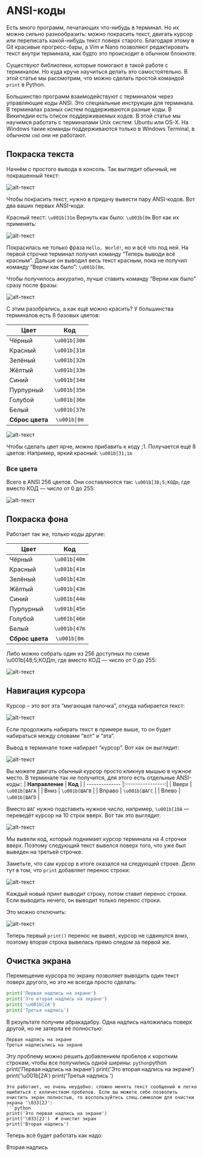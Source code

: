 # ANSI-коды
Есть много программ, печатающих что-нибудь в терминал. Но их можно сильно разнообразить: можно покрасить текст, двигать курсор или переписать какой-нибудь текст поверх старого. Благодаря этому в Git красивые прогресс-бары, а Vim и Nano позволяют редактировать текст внутри терминала, как будто это происходит в обычном блокноте.

Существуют библиотеки, которые помогают в такой работе с терминалом. Но куда круче научиться делать это самостоятельно. В этой статье мы рассмотрим, что можно сделать простой командой `print` в Python.

Большинство программ взаимодействуют с терминалом через управляющие коды ANSI. Это специальные инструкции для терминала. В терминалах разных систем поддерживаются разные коды. В Википедии есть список поддерживаемых кодов. В этой статье мы научимся работать с терминалами Unix систем: Ubuntu или OS-X. На Windows такие команды поддерживаются только в Windows Terminal, в обычном `cmd` они не работают.

## Покраска текста
Начнём с простого вывода в консоль. Так выглядит обычный, не покрашенный текст:

![alt-текст](https://github.com/Polus101/resources/blob/master/Encyclopedia/img/ansi_1.png)

Чтобы покрасить текст, нужно в придачу вывести пару ANSI-кодов. Вот два ваших первых ANSI-кода:

Красный текст: `\u001b[31m`
Вернуть как было: `\u001b[0m`
Вот как их применять:

![alt-текст](https://github.com/Polus101/resources/blob/master/Encyclopedia/img/ansi_2.png)

Покрасилась не только фраза `Hello, World!`, но и всё что под ней. На первой строчке терминал получил команду “Теперь выводи всё красным”. Дальше он выводил весь текст красным, пока не получил команду “Верни как было”: `\u001b[0m`.

Чтобы получилось аккуратно, лучше ставить команду “Верни как было” сразу после фразы:

![alt-текст](https://github.com/Polus101/resources/blob/master/Encyclopedia/img/ansi_3.png)

С этим разобрались, а как ещё можно красить? У большинства терминалов есть 8 базовых цветов:

| **Цвет**        | **Код**         |
| --------------- |:---------------:|
| Чёрный          | `\u001b[30m`    |
| Красный         | `\u001b[31m`    |
| Зелёный         | `\u001b[32m`    |
| Жёлтый          | `\u001b[33m`    |
| Синий           | `\u001b[34m`    |
| Пурпурный       | `\u001b[35m`    |
| Голубой         | `\u001b[36m`    |
| Белый           | `\u001b[37m`    |
| **Сброс цвета** | `\u001b[0m`     |

![alt-текст](https://github.com/Polus101/resources/blob/master/Encyclopedia/img/ansi_colors.png)

Чтобы сделать цвет ярче, можно прибавить к коду ;1. Получается ещё 8 цветов:
 Например, яркий красный: `\u001b[31;1m`

### Все цвета
Всего в ANSI 256 цветов. Они составляются так: `\u001b[38;5;КОДm`, где вместо КОД — число от 0 до 255:

![alt-текст](https://github.com/Polus101/resources/blob/master/Encyclopedia/img/ansi_all_colors.png)

## Покраска фона
Работает так же, только коды другие:

| **Цвет**        | **Код**         |
| --------------- |:---------------:|
| Чёрный          | `\u001b[40m`    |
| Красный         | `\u001b[41m`    |
| Зелёный         | `\u001b[42m`    |
| Жёлтый          | `\u001b[43m`    |
| Синий           | `\u001b[44m`    |
| Пурпурный       | `\u001b[45m`    |
| Голубой         | `\u001b[46m`    |
| Белый           | `\u001b[47m`    |
| **Сброс цвета** | `\u001b[0m`     |


Либо можно собрать один из 256 доступных по схеме \u001b[48;5;КОДm, где вместо КОД — число от 0 до 255:

![alt-текст](https://github.com/Polus101/resources/blob/master/Encyclopedia/img/ansi_all_bgg.png)

## Навигация курсора
Курсор – это вот эта “мигающая палочка”, откуда набирается текст:

![alt-текст](https://github.com/Polus101/resources/blob/master/Encyclopedia/img/coursor.gif)

Если продолжить набирать текст в примере выше, то он будет набираться между словами “вот” и “эта”.

Вывод в терминале тоже набирает “курсор”. Вот как он выглядит:

![alt-текст](https://github.com/Polus101/resources/blob/master/Encyclopedia/img/coursor.png)

Вы можете двигать обычный курсор просто кликнув мышью в нужное место. В терминале так не получится, для этого есть отдельные ANSI-коды::
| **Направление** | **Код**         |
| -------------- |:----------------:|
| Вверх          | `\u001b[ШАГA`    |
| Вниз           | `\u001b[ШАГB`    |
| Вправо         | `\u001b[ШАГC`    |
| Влево          | `\u001b[ШАГD`    |

Вместо `ШАГ` нужно подставить нужное число, например, `\u001b[10A` — переведёт курсор на 10 строк вверх. Вот так это выглядит:

![alt-текст](https://github.com/Polus101/resources/blob/master/Encyclopedia/img/ansi_jumps.png)

Мы вывели код, который поднимает курсор терминала на 4 строчки вверх. Поэтому следующий текст вывелся поверх того, что уже был выведен на третьей строчке.

Заметьте, что сам курсор в итоге оказался на следующей строке. Дело тут в том, что `print` добавляет перенос строки:

![alt-текст](https://github.com/Polus101/resources/blob/master/Encyclopedia/img/print.png)

Каждый новый принт выводит строку, потом ставит перенос строки. Если выводить нечего, он выводит только перенос строки.

Это можно отключить:

![alt-текст](https://github.com/Polus101/resources/blob/master/Encyclopedia/img/disable_print.png)

Теперь первый `print()` перенос не вывел, курсор не сдвинулся вниз, поэтому вторая строка вывелась прямо следом за первой же.

## Очистка экрана
Перемещение курсора по экрану позволяет выводить один текст поверх другого, но это не всегда просто сделать:
```python
print('Первая надпись на экране')
print('Это вторая надпись на экране')
print('\u001b[2A')
print('Третья надпись')
```
В результате получим абракадабру. Одна надпись наложилась поверх другой, но не затерла её полностью:
```
Первая надпись на экране
Третья надписьпись на экране
```
Эту проблему можно решить добавлением пробелов к коротким строкам, чтобы все получились одной ширины:
```python```python
print('Первая надпись на экране')
print('Это вторая надпись на экране')
print('\u001b[2A')
print('Третья надпись              ')
```
Это работает, но очень неудобно: сложно менять текст сообщений и легко ошибиться с количеством пробелов. Если вы можете себе позволить очистить экран полностью, то воспользуйтесь спец.символом для очистки экрана '\033[2J':
```python
print('Это первая надпись на экране')
print('\033[2J')  # очистит экран
print('Вторая надпись')
```
Теперь всё будет работать как надо:

Вторая надпись
